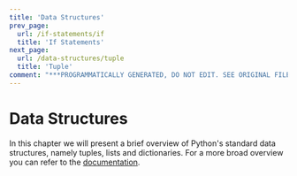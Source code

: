 ```yaml
---
title: 'Data Structures'
prev_page:
  url: /if-statements/if
  title: 'If Statements'
next_page:
  url: /data-structures/tuple
  title: 'Tuple'
comment: "***PROGRAMMATICALLY GENERATED, DO NOT EDIT. SEE ORIGINAL FILES IN /content***"
---
```

# Data Structures

In this chapter we will present a brief overview of Python's standard data structures, namely tuples, lists and dictionaries. For a more broad overview you can refer to the [documentation](https://docs.python.org/3/tutorial/datastructures.html).

